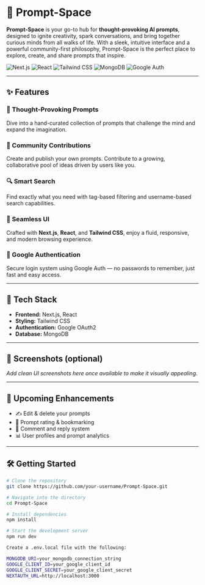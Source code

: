 # 🚀 Prompt-Space

**Prompt-Space** is your go-to hub for **thought-provoking AI prompts**, designed to ignite creativity, spark conversations, and bring together curious minds from all walks of life. With a sleek, intuitive interface and a powerful community-first philosophy, Prompt-Space is the perfect place to explore, create, and share prompts that inspire.

![Next.js](https://img.shields.io/badge/Next.js-000?style=for-the-badge&logo=next.js&logoColor=white)
![React](https://img.shields.io/badge/React-20232a?style=for-the-badge&logo=react&logoColor=61DAFB)
![Tailwind CSS](https://img.shields.io/badge/TailwindCSS-0ea5e9?style=for-the-badge&logo=tailwindcss&logoColor=white)
![MongoDB](https://img.shields.io/badge/MongoDB-10aa50?style=for-the-badge&logo=mongodb&logoColor=white)
![Google Auth](https://img.shields.io/badge/GoogleAuth-FBC02D?style=for-the-badge&logo=google&logoColor=white)

---

## ✨ Features

### 🌟 Thought-Provoking Prompts  
Dive into a hand-curated collection of prompts that challenge the mind and expand the imagination.

### 🤝 Community Contributions  
Create and publish your own prompts. Contribute to a growing, collaborative pool of ideas driven by users like you.

### 🔍 Smart Search  
Find exactly what you need with tag-based filtering and username-based search capabilities.

### 🧭 Seamless UI  
Crafted with **Next.js**, **React**, and **Tailwind CSS**, enjoy a fluid, responsive, and modern browsing experience.

### 🔐 Google Authentication  
Secure login system using Google Auth — no passwords to remember, just fast and easy access.

---

## 📂 Tech Stack

- **Frontend:** Next.js, React
- **Styling:** Tailwind CSS
- **Authentication:** Google OAuth2
- **Database:** MongoDB

---

## 📸 Screenshots (optional)
_Add clean UI screenshots here once available to make it visually appealing._

---

## 🚧 Upcoming Enhancements

- ✍️ Edit & delete your prompts  
- 🧠 Prompt rating & bookmarking  
- 💬 Comment and reply system  
- 📊 User profiles and prompt analytics  

---

## 🛠️ Getting Started

```bash
# Clone the repository
git clone https://github.com/your-username/Prompt-Space.git

# Navigate into the directory
cd Prompt-Space

# Install dependencies
npm install

# Start the development server
npm run dev

Create a .env.local file with the following:

MONGODB_URI=your_mongodb_connection_string
GOOGLE_CLIENT_ID=your_google_client_id
GOOGLE_CLIENT_SECRET=your_google_client_secret
NEXTAUTH_URL=http://localhost:3000
